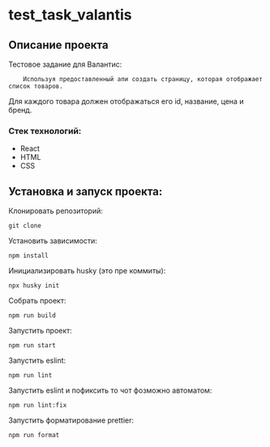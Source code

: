 # test_task_valantis

## Описание проекта

Тестовое задание для Валантис:

    	Используя предоставленный апи создать страницу, которая отображает список товаров.

Для каждого товара должен отображаться его id, название, цена и бренд.

### Стек технологий:

- React
- HTML
- CSS

## Установка и запуск проекта:

Клонировать репозиторий:

    git clone

Установить зависимости:

    npm install

Инициализировать husky (это пре коммиты):

    npx husky init

Собрать проект:

    npm run build

Запустить проект:

    npm run start

Запустить eslint:

    npm run lint

Запустить eslint и пофиксить то чот фозможно автоматом:

    npm run lint:fix

Запустить форматирование prettier:

    npm run format
